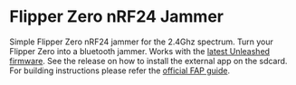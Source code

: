 # Flipper Zero nRF24 Jammer
Simple Flipper Zero nRF24 jammer for the 2.4Ghz spectrum. Turn your Flipper Zero into a bluetooth jammer. Works with the [latest Unleashed firmware](https://github.com/Eng1n33r/flipperzero-firmware). See the release on how to install the external app on the sdcard. For building instructions please refer the [official FAP guide](https://github.com/Eng1n33r/flipperzero-firmware/blob/dev/documentation/AppsOnSDCard.md).
